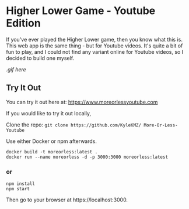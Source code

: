 # Higher Lower Game - Youtube Edition

If you've ever played the Higher Lower game, then you know what this is. This web app is the same thing - but for Youtube videos. It's quite a bit of fun to play, and I could not find any variant online for Youtube videos, so I decided to build one myself.

_.gif here_

## Try It Out

You can try it out here at: https://www.moreorlessyoutube.com

If you would like to try it out locally,

Clone the repo: `git clone https://github.com/KyleKMZ/ More-Or-Less-Youtube`

Use either Docker or npm afterwards.

`docker build -t moreorless:latest .`\
`docker run --name moreorless -d -p 3000:3000 moreorless:latest`

### or

`npm install`\
`npm start`

Then go to your browser at https://localhost:3000.
